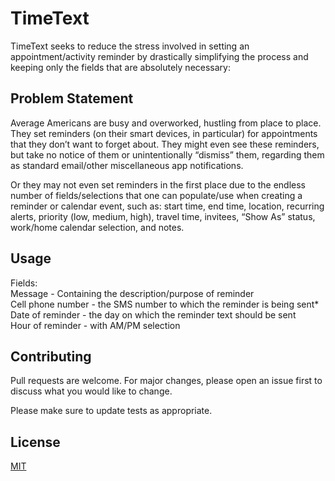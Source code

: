 

# TimeText

TimeText seeks to reduce the stress involved in setting an appointment/activity reminder by drastically simplifying the process and keeping only the fields that are absolutely necessary:

## Problem Statement

Average Americans are busy and overworked, hustling from place to place. They set reminders (on their smart devices, in particular) for appointments that they don’t want to forget about. They might even see these reminders, but take no notice of them or unintentionally “dismiss” them, regarding them as standard email/other miscellaneous app notifications. 

Or they may not even set reminders in the first place due to the endless number of fields/selections that one can populate/use when creating a reminder or calendar event, such as: 
start time, end time, location, recurring alerts, priority (low, medium, high), travel time, invitees, “Show As” status, work/home calendar selection, and notes.

## Usage  
Fields:  
Message - Containing the description/purpose of reminder  
Cell phone number - the SMS number to which the reminder is being sent*  
Date of reminder - the day on which the reminder text should be sent  
Hour of reminder - with AM/PM selection  


## Contributing
Pull requests are welcome. For major changes, please open an issue first to discuss what you would like to change.

Please make sure to update tests as appropriate.

## License
[MIT](https://choosealicense.com/licenses/mit/)
